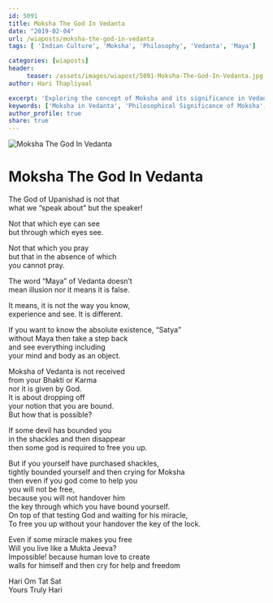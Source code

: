 ```yaml
--- 
id: 5091
title: Moksha The God In Vedanta
date: "2019-02-04"
url: /wiaposts/moksha-the-god-in-vedanta
tags: [ 'Indian Culture', 'Moksha', 'Philosophy', 'Vedanta', 'Maya']    

categories: [wiaposts] 
header:
     teaser: /assets/images/wiapost/5091-Moksha-The-God-In-Vedanta.jpg
author: Hari Thapliyaal 

excerpt: 'Exploring the concept of Moksha and its significance in Vedantic philosophy.' 
keywords: ['Moksha in Vedanta', 'Philosophical Significance of Moksha', 'Indian Cultural Beliefs', 'Vedantic Teachings']
author_profile: true 
share: true 
---
```


![Moksha The God In Vedanta](/assets/images/wiapost/5091-Moksha-The-God-In-Vedanta.jpg)   
   
# Moksha The God In Vedanta   
    
The God of Upanishad is not that     
what we “speak about” but the speaker!    
    
Not that which eye can see     
but through which eyes see.    
    
Not that which you pray     
but that in the absence of which     
you cannot pray.    
    
The word “Maya” of Vedanta doesn’t     
mean illusion nor it means it is false.    
    
It means, it is not the way you know,     
experience and see. It is different.    
    
If you want to know the absolute existence, “Satya”     
without Maya then take a step back     
and see everything including     
your mind and body as an object.    
    
Moksha of Vedanta is not received     
from your Bhakti or Karma     
nor it is given by God.     
It is about dropping off     
your notion that you are bound.     
But how that is possible?    
    
If some devil has bounded you     
in the shackles and then disappear     
then some god is required to free you up.    
    
But if you yourself have purchased shackles,     
tightly bounded yourself and then crying for Moksha     
then even if you god come to help you     
you will not be free,     
because you will not handover him     
the key through which you have bound yourself.     
On top of that testing God and waiting for his miracle,     
To free you up without your handover the key of the lock.    
    
Even if some miracle makes you free     
Will you live like a Mukta Jeeva?     
Impossible! because human love to create     
walls for himself and then cry for help and freedom    
    
Hari Om Tat Sat     
Yours Truly Hari    
